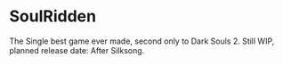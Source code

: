 # SoulRidden
The Single best game ever made, second only to Dark Souls 2. Still WIP, planned release date: After Silksong. 
